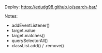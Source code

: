 Deploy: https://edudg98.github.io/search-bar/


Notes:
- addEventListener()
- target.value
- target.matches()
- querySelectorAll()
- classList.add() / .remove()
